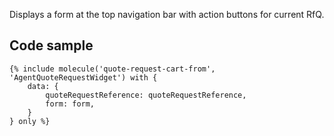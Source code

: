 Displays a form at the top navigation bar with action buttons for current RfQ.

## Code sample

```
{% include molecule('quote-request-cart-from', 'AgentQuoteRequestWidget') with {
    data: {
        quoteRequestReference: quoteRequestReference,
        form: form,
    }
} only %}
```
